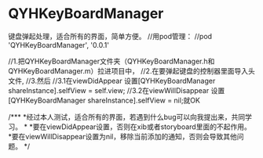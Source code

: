 # QYHKeyBoardManager
键盘弹起处理，适合所有的界面，简单方便。
//用pod管理：
//pod 'QYHKeyBoardManager', '0.0.1'

//1.把QYHKeyBoardManager文件夹（QYHKeyBoardManager.h和QYHKeyBoardManager.m）拉进项目中，
//2.在要弹起键盘的控制器里面导入头文件,
//3.然后
//3.1在viewDidAppear 设置[QYHKeyBoardManager shareInstance].selfView = self.view;
//3.2在viewWillDisappear 设置[QYHKeyBoardManager shareInstance].selfView = nil;就OK

/***
 *经过本人测试，适合所有的界面，若遇到什么bug可以向我提出来，共同学习。
 *
 *要在viewDidAppear设置，否则在xib或者storyboard里面的不起作用。
 *要在viewWillDisappear设置为nil，移除当前添加的通知，否则会导致其他问题。
 */

